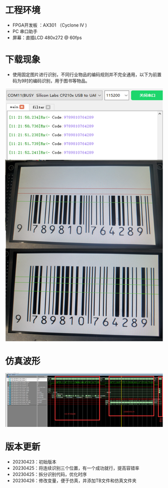# 工程环境

+ FPGA开发板 ：AX301 （Cyclone IV )
+ PC 串口助手
+ 屏幕：直插LCD 480x272 @ 60fps



# 下载现象

+ 使用固定图片进行识别，不同行业物品的编码规则并不完全通用，以下为前置码为9时的编码识别，用于图书等物品。

![Finish](Finish.png)



# 仿真波形

![Sim](Sim.png)





# 版本更新

+ 20230423：初始版本
+ 20230425：将连续识别三个位置，有一个成功就行，提高容错率
+ 20230425：拆分识别代码，优化时序
+ 20230426：修改变量，便于仿真，并添加TB文件和仿真文件夹


